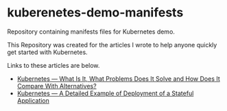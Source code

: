 # kuberenetes-demo-manifests
Repository containing manifests files for Kubernetes demo.

This Repository was created for the articles I wrote to help anyone quickly get started with Kubernetes.

Links to these articles are below.

- [Kubernetes — What Is It, What Problems Does It Solve and How Does It Compare With Alternatives?](https://medium.com/@srikanth.k/kubernetes-what-is-it-what-problems-does-it-solve-how-does-it-compare-with-its-alternatives-937fe80b754f "Part 1")
- [Kubernetes — A Detailed Example of Deployment of a Stateful Application](https://betterprogramming.pub/kubernetes-a-detailed-example-of-deployment-of-a-stateful-application-de3de33c8632 "Part 2")
